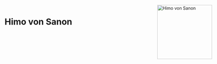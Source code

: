 # Himo von Sanon
<img src="https://s3.amazonaws.com/files.d20.io/images/264647106/1pdU5qlFEUYiSxZ4dDjvrA/max.png?1642082152" alt="Himo von Sanon" style="position:absolute;right:50px;top:50px" width="180">